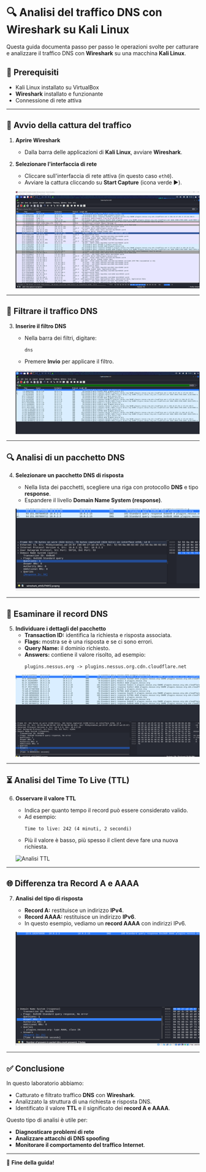 # 🔍 Analisi del traffico DNS con Wireshark su Kali Linux

Questa guida documenta passo per passo le operazioni svolte per catturare e analizzare il traffico DNS con **Wireshark** su una macchina **Kali Linux**.

## 📌 Prerequisiti

- Kali Linux installato su VirtualBox
- **Wireshark** installato e funzionante
- Connessione di rete attiva

---

## 🏁 Avvio della cattura del traffico

1. **Aprire Wireshark**
   - Dalla barra delle applicazioni di **Kali Linux**, avviare **Wireshark**.

2. **Selezionare l'interfaccia di rete**
   - Cliccare sull'interfaccia di rete attiva (in questo caso `eth0`).
   - Avviare la cattura cliccando su **Start Capture** (icona verde ▶️).

   ![Avvio cattura](./screenshot_avvio_cattura.png)

---

## 🎯 Filtrare il traffico DNS

3. **Inserire il filtro DNS**
   - Nella barra dei filtri, digitare:
     ```
     dns
     ```
   - Premere **Invio** per applicare il filtro.

   ![Filtro DNS](./screenshot_filtro_dns.png)

---

## 🔍 Analisi di un pacchetto DNS

4. **Selezionare un pacchetto DNS di risposta**
   - Nella lista dei pacchetti, scegliere una riga con protocollo **DNS** e tipo **response**.
   - Espandere il livello **Domain Name System (response)**.

   ![Analisi pacchetto DNS](./screenshot_pacchetto_dns.png)

---

## 🧩 Esaminare il record DNS

5. **Individuare i dettagli del pacchetto**
   - **Transaction ID:** identifica la richiesta e risposta associata.
   - **Flags:** mostra se è una risposta e se ci sono errori.
   - **Query Name:** il dominio richiesto.
   - **Answers:** contiene il valore risolto, ad esempio:
     ```
     plugins.nessus.org -> plugins.nessus.org.cdn.cloudflare.net
     ```
   ![Record DNS](./screenshot_record_dns.png)

---

## ⏳ Analisi del Time To Live (TTL)

6. **Osservare il valore TTL**
   - Indica per quanto tempo il record può essere considerato valido.
   - Ad esempio:
     ```
     Time to live: 242 (4 minuti, 2 secondi)
     ```
   - Più il valore è basso, più spesso il client deve fare una nuova richiesta.

   ![Analisi TTL](./screenshot_ttl.png)

---

## 🌐 Differenza tra Record A e AAAA

7. **Analisi del tipo di risposta**
   - **Record A:** restituisce un indirizzo **IPv4**.
   - **Record AAAA:** restituisce un indirizzo **IPv6**.
   - In questo esempio, vediamo un **record AAAA** con indirizzi IPv6.

   ![Record AAAA](./screenshot_record_aaaa.png)

---

## ✅ Conclusione

In questo laboratorio abbiamo:
- Catturato e filtrato traffico **DNS** con **Wireshark**.
- Analizzato la struttura di una richiesta e risposta DNS.
- Identificato il valore **TTL** e il significato dei **record A e AAAA**.

Questo tipo di analisi è utile per:
- **Diagnosticare problemi di rete**
- **Analizzare attacchi di DNS spoofing**
- **Monitorare il comportamento del traffico Internet**.

---

🚀 **Fine della guida!**
